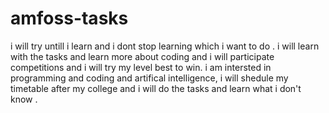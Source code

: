 # amfoss-tasks
i will try untill i learn and i dont stop learning which i want to do  .
i will learn with the tasks and learn more about coding and i will participate competitions and i will try my level best to win.
i am intersted in programming and coding and artifical intelligence, i will shedule my timetable after my college and i will do the tasks and learn what i don't know .
